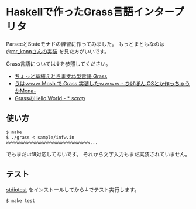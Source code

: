 Haskellで作ったGrass言語インタープリタ
======================================

ParsecとStateモナドの練習に作ってみました。
もっとまともなのは
[@mr_konnさんの実装](https://github.com/konn/hagi)
を見た方がいいです。

Grass言語については↓を参照してください。

* [ちょっと草植えときますね型言語 Grass](http://www.blue.sky.or.jp/grass/doc_ja.html)
* [うはｗｗｗ Mosh で Grass 実装したｗｗｗｗ - ひげぽん OSとか作っちゃうかMona-](http://d.hatena.ne.jp/higepon/20080605/1212678422#c)
* [GrassのHello World - * *scrap*](http://d.hatena.ne.jp/youz/20080606/1212769842)

使い方
------

    $ make
    $ ./grass < sample/infw.in
    wwwwwwwwwwwwwwwwwwwwwwwwwwwwwwww...

でもまだutf8対応してないです。
それから文字入力もまだ実装されていません。

テスト
------

[stdiotest](https://github.com/yuzutechnology/stdiotest)
をインストールしてから↓でテスト実行します。

    $ make test
